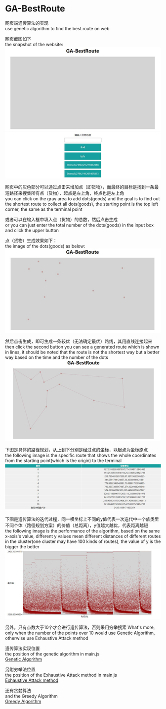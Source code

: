 # GA-BestRoute
网页端遗传算法的实现  
use genetic algorithm to find the best route on web  

网页截图如下  
the snapshot of the website:  
![image](https://github.com/chenhuaizhen/GA-BestRoute/raw/master/image/1.jpg)
![image](https://github.com/chenhuaizhen/GA-BestRoute/raw/master/image/2.jpg)

网页中的灰色部分可以通过点击来增加点（即货物），而最终的目标是找到一条最短路径来搜集所有点（货物），起点是左上角，终点也是左上角  
you can click on the gray area to add dots(goods) and the goal is to find out the shortest route to collect all dots(goods), the starting point is the top left corner, the same as the terminal point  

或者可以在输入框中填入点（货物）的总数，然后点击生成  
or you can just enter the total number of the dots(goods) in the input box and click the upper button  

点（货物）生成效果如下：  
the image of the dots(goods) as below:  
![image](https://github.com/chenhuaizhen/GA-BestRoute/raw/master/image/3.jpg)

然后点击生成，即可生成一条较优（无法确定最优）路线，其用直线连接起来  
then click the second button you can see a generated route which is shown in lines, it should be noted that the route is not the shortest way but a better way based on the time and the number of the dots  
![image](https://github.com/chenhuaizhen/GA-BestRoute/raw/master/image/4.jpg)

下图是具体的路径规划，从上到下分别是经过点的坐标，以起点为坐标原点    
the following image is the specific route that shows the whole coordinates from the starting point(which is the origin) to the terminal  
![image](https://github.com/chenhuaizhen/GA-BestRoute/raw/master/image/5.jpg)

下图是遗传算法的迭代过程，同一横坐标上不同的y值代表一次迭代中一个族类里不同个体（路径规划方案）的价值（总距离），y值越大越优，代表距离越短  
the following image is the performance of the algorithm, based on the same x-axis's value, different y values mean different distances of different routes in the cluster(one cluster may have 100 kinds of routes), the value of y is the bigger the better  
![image](https://github.com/chenhuaizhen/GA-BestRoute/raw/master/image/6.jpg)

另外，只有点数大于10个才会进行遗传算法，否则采用穷举搜索
What's more, only when the number of the points over 10 would use Genetic Algorithm, otherwise use Exhaustive Attack method

遗传算法实现位置  
the position of the genetic algorithm in main.js  
[Genetic Algorithm](https://github.com/chenhuaizhen/GA-BestRoute/raw/master/main.js#L151 "code")

另附穷举法位置  
the position of the Exhaustive Attack method in main.js  
[Exhaustive Attack method](https://github.com/chenhuaizhen/GA-BestRoute/raw/master/main.js#L378 "code")

还有贪婪算法  
and the Greedy Algorithm  
[Greedy Algorithm](https://github.com/chenhuaizhen/GA-BestRoute/raw/master/main.js#L351 "code")